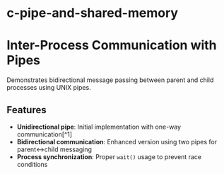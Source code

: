 # c-pipe-and-shared-memory

# Inter-Process Communication with Pipes

Demonstrates bidirectional message passing between parent and child processes using UNIX pipes.

## Features
- **Unidirectional pipe**: Initial implementation with one-way communication[^1]
- **Bidirectional communication**: Enhanced version using two pipes for parent↔child messaging
- **Process synchronization**: Proper `wait()` usage to prevent race conditions
